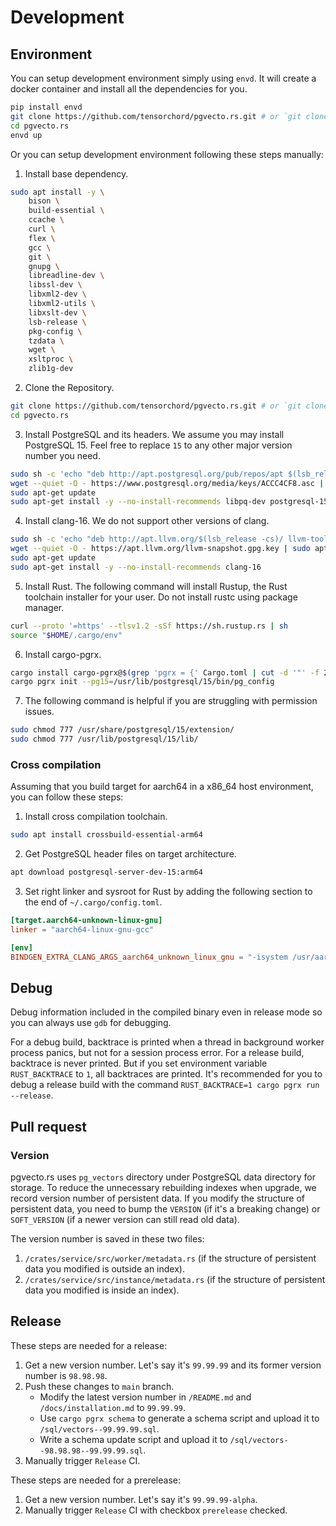 # Development

## Environment

You can setup development environment simply using `envd`. It will create a docker container and install all the dependencies for you.

```sh
pip install envd
git clone https://github.com/tensorchord/pgvecto.rs.git # or `git clone git@github.com:tensorchord/pgvecto.rs.git`
cd pgvecto.rs
envd up
```

Or you can setup development environment following these steps manually:

1. Install base dependency.

```sh
sudo apt install -y \
    bison \
    build-essential \
    ccache \
    curl \
    flex \
    gcc \
    git \
    gnupg \
    libreadline-dev \
    libssl-dev \
    libxml2-dev \
    libxml2-utils \
    libxslt-dev \
    lsb-release \
    pkg-config \
    tzdata \
    wget \
    xsltproc \
    zlib1g-dev
```

2. Clone the Repository.

```sh
git clone https://github.com/tensorchord/pgvecto.rs.git # or `git clone git@github.com:tensorchord/pgvecto.rs.git`
cd pgvecto.rs
```

3. Install PostgreSQL and its headers. We assume you may install PostgreSQL 15. Feel free to replace `15` to any other major version number you need.

```sh
sudo sh -c 'echo "deb http://apt.postgresql.org/pub/repos/apt $(lsb_release -cs)-pgdg main" >> /etc/apt/sources.list.d/pgdg.list'
wget --quiet -O - https://www.postgresql.org/media/keys/ACCC4CF8.asc | sudo apt-key add -
sudo apt-get update
sudo apt-get install -y --no-install-recommends libpq-dev postgresql-15 postgresql-server-dev-15
```

4. Install clang-16. We do not support other versions of clang.

```sh
sudo sh -c 'echo "deb http://apt.llvm.org/$(lsb_release -cs)/ llvm-toolchain-$(lsb_release -cs)-16 main" >> /etc/apt/sources.list'
wget --quiet -O - https://apt.llvm.org/llvm-snapshot.gpg.key | sudo apt-key add -
sudo apt-get update
sudo apt-get install -y --no-install-recommends clang-16
```

5. Install Rust. The following command will install Rustup, the Rust toolchain installer for your user. Do not install rustc using package manager.

```sh
curl --proto '=https' --tlsv1.2 -sSf https://sh.rustup.rs | sh
source "$HOME/.cargo/env"
```

6. Install cargo-pgrx.

```sh
cargo install cargo-pgrx@$(grep 'pgrx = {' Cargo.toml | cut -d '"' -f 2)
cargo pgrx init --pg15=/usr/lib/postgresql/15/bin/pg_config
```

7. The following command is helpful if you are struggling with permission issues.

```sh
sudo chmod 777 /usr/share/postgresql/15/extension/
sudo chmod 777 /usr/lib/postgresql/15/lib/
```

### Cross compilation

Assuming that you build target for aarch64 in a x86_64 host environment, you can follow these steps:

1. Install cross compilation toolchain.

```sh
sudo apt install crossbuild-essential-arm64
```

2. Get PostgreSQL header files on target architecture.

```sh
apt download postgresql-server-dev-15:arm64
```

3. Set right linker and sysroot for Rust by adding the following section to the end of `~/.cargo/config.toml`.

```toml
[target.aarch64-unknown-linux-gnu]
linker = "aarch64-linux-gnu-gcc"

[env]
BINDGEN_EXTRA_CLANG_ARGS_aarch64_unknown_linux_gnu = "-isystem /usr/aarch64-linux-gnu/include/ -ccc-gcc-name aarch64-linux-gnu-gcc"
```

## Debug

Debug information included in the compiled binary even in release mode so you can always use `gdb` for debugging.

For a debug build, backtrace is printed when a thread in background worker process panics, but not for a session process error. For a release build, backtrace is never printed. But if you set environment variable `RUST_BACKTRACE` to `1`, all backtraces are printed. It's recommended for you to debug a release build with the command `RUST_BACKTRACE=1 cargo pgrx run --release`.

## Pull request

### Version

pgvecto.rs uses `pg_vectors` directory under PostgreSQL data directory for storage. To reduce the unnecessary rebuilding indexes when upgrade, we record version number of persistent data. If you modify the structure of persistent data, you need to bump the `VERSION` (if it's a breaking change) or `SOFT_VERSION` (if a newer version can still read old data).

The version number is saved in these two files:

1. `/crates/service/src/worker/metadata.rs` (if the structure of persistent data you modified is outside an index).
2. `/crates/service/src/instance/metadata.rs` (if the structure of persistent data you modified is inside an index).

## Release

These steps are needed for a release:

1. Get a new version number. Let's say it's `99.99.99` and its former version number is `98.98.98`.
2. Push these changes to `main` branch.
    * Modify the latest version number in `/README.md` and `/docs/installation.md` to `99.99.99`.
    * Use `cargo pgrx schema` to generate a schema script and upload it to `/sql/vectors--99.99.99.sql`.
    * Write a schema update script and upload it to `/sql/vectors--98.98.98--99.99.99.sql`.
3. Manually trigger `Release` CI.

These steps are needed for a prerelease:

1. Get a new version number. Let's say it's `99.99.99-alpha`.
2. Manually trigger `Release` CI with checkbox `prerelease` checked.
